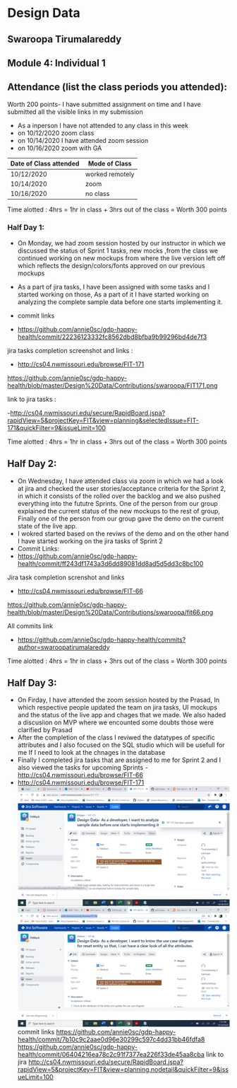 # Design Data 
## Swaroopa Tirumalareddy
## Module 4: Individual 1
## Attendance (list the class periods you attended):
Worth 200 points- I have submitted assignment on time and I have submitted all the visible links in my submission 
- As a inperson I have not attended to any class in this week 
- on 10/12/2020 zoom class 
- on 10/14/2020 I have attended zoom session
- on 10/16/2020 zoom with GA 


| Date of Class attended | Mode of Class |
|------------------------|---------------|
| 10/12/2020 | worked remotely | 
| 10/14/2020 | zoom |
| 10/16/2020 | no class | 

Time alotted : 4hrs = 1hr in class + 3hrs out of the class = Worth 300 points

### Half Day 1:
- On Monday, we had zoom session hosted by our instructor in which we discussed the status of Sprint 1 tasks, new mocks ,from the class we continued working on new mockups from where the live version left off which reflects the design/colors/fonts approved on our previous mockups 
- As a part of jira tasks, I have been assigned with some tasks and I started working on those, As a part of it I have started working on analyzing  the complete sample data before one starts implementing it. 
- commit links

- https://github.com/annie0sc/gdp-happy-health/commit/22236123332fc8562dbd8bfba9b99296bd4de7f3

jira tasks completion screenshot and links :

- http://cs04.nwmissouri.edu/browse/FIT-171

https://github.com/annie0sc/gdp-happy-health/blob/master/Design%20Data/Contributions/swaroopa/FIT171.png

link to jira tasks :

-http://cs04.nwmissouri.edu/secure/RapidBoard.jspa?rapidView=5&projectKey=FIT&view=planning&selectedIssue=FIT-171&quickFilter=9&issueLimit=100

Time alotted : 4hrs = 1hr in class + 3hrs out of the class = Worth 300 points

## Half Day 2:
- On Wednesday, I have attended class via zoom in which we had a look at jira and checked the user stories/acceptance criteria for the Sprint 2, in which it consists of the rolled over the backlog and we also pushed everything into the fututre Sprints. One of the person from our group explained the current status of the new mockups to the rest of group, Finally one of the person from our group gave the demo on the current state of the live app.
- I wokred started based on the reviws of the demo and on the other hand I have started working on the jira tasks of Sprint 2 
- Commit Links:
- https://github.com/annie0sc/gdp-happy-health/commit/ff243df1743a3d6dd89081dd8ad5d5dd3c8bc100

Jira task completion screnshot and  links 

- http://cs04.nwmissouri.edu/browse/FIT-66 

https://github.com/annie0sc/gdp-happy-health/blob/master/Design%20Data/Contributions/swaroopa/fit66.png

All commits link 
- https://github.com/annie0sc/gdp-happy-health/commits?author=swaroopatirumalareddy

Time alotted : 4hrs = 1hr in class + 3hrs out of the class = Worth 300 points
## Half Day 3:
-  On Firday, I have attended the zoom session hosted by the Prasad, In which respective people updated the team on jira tasks, UI mockups and the status of the live app and chages that we made. We also haded a discusiion on MVP where we encounted some doubts those were clarified by Prasad 
- After the completion of the class I reviwed the datatypes of specific attributes and I also focused on the SQL studio which will be usefull for me If I need to look at the chnages in the database 
- Finally I completed jira tasks that are assigned to me for Sprint 2 and I also viewed the tasks for upcoming Sprints 
-http://cs04.nwmissouri.edu/browse/FIT-66
- http://cs04.nwmissouri.edu/browse/FIT-171
![image](https://github.com/annie0sc/gdp-happy-health/blob/master/Design%20Data/Contributions/swaroopa/fit%20171%20com.png)
![image](https://github.com/annie0sc/gdp-happy-health/blob/master/Design%20Data/Contributions/swaroopa/fitcom.png)
commit links 
https://github.com/annie0sc/gdp-happy-health/commit/7b10c9c2aae0d96e30299c597c4dd31bb46fdfa8
https://github.com/annie0sc/gdp-happy-health/commit/06404216ea78c2c91f7377ea226f33de45aa8cba
link to jira
http://cs04.nwmissouri.edu/secure/RapidBoard.jspa?rapidView=5&projectKey=FIT&view=planning.nodetail&quickFilter=9&issueLimit=100
